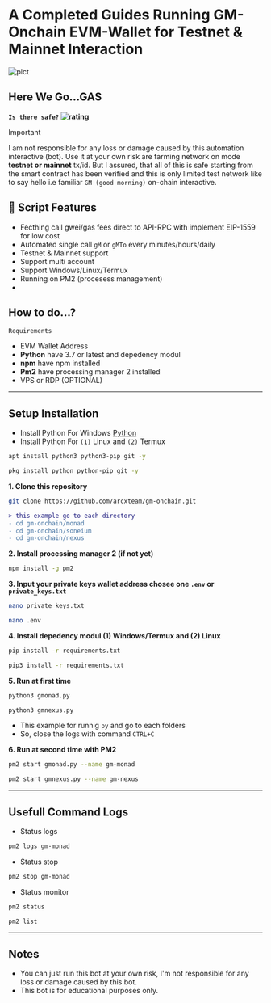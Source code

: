 # A Completed Guides Running GM-Onchain EVM-Wallet for Testnet & Mainnet Interaction

![pict](.png)

## Here We Go...GAS 

**`Is there safe?` ![rating](https://img.shields.io/badge/yes_-★★★★★-brightgreen)**

> [!IMPORTANT]
> I am not responsible for any loss or damage caused by this automation interactive (bot). Use it at your own risk are farming network on mode **testnet or mainnet** tx/id. But I assured, that all of this is safe starting from the smart contract has been verified and this is only limited test network like to say hello i.e familiar `GM (good morning)` on-chain interactive.

## 🦾 Script Features
- Fecthing call gwei/gas fees direct to API-RPC with implement EIP-1559 for low cost
- Automated single call `gM` or `gMTo` every minutes/hours/daily
- Testnet & Mainnet support
- Support multi account
- Support Windows/Linux/Termux
- Running on PM2 (procesess management)
- 

## How to do...?
`Requirements`
- EVM Wallet Address
- **Python** have 3.7 or latest and depedency modul
- **npm** have npm installed
- **Pm2** have processing manager 2 installed
- VPS or RDP (OPTIONAL)

---

## Setup Installation

- Install Python For Windows [Python](https://www.python.org/ftp/python/3.13.0/python-3.13.0-amd64.exe)
- Install Python For `(1)` Linux and `(2)` Termux
```bash
apt install python3 python3-pip git -y
```
```bash
pkg install python python-pip git -y
```

**1. Clone this repository**
```bash
git clone https://github.com/arcxteam/gm-onchain.git
```
```diff
> this example go to each directory
- cd gm-onchain/monad
- cd gm-onchain/soneium
- cd gm-onchain/nexus
```

**2. Install processing manager 2 (if not yet)**
```bash
npm install -g pm2
```

**3. Input your private keys wallet address chosee one `.env` or `private_keys.txt`**
```bash
nano private_keys.txt
```
```bash
nano .env
```

**4. Install depedency modul (1) Windows/Termux and (2) Linux**
```bash
pip install -r requirements.txt
```
```bash
pip3 install -r requirements.txt
```

**5. Run at first time**
```bash
python3 gmonad.py
```
```bash
python3 gmnexus.py
```
- This example for runnig `py` and go to each folders
- So, close the logs with command `CTRL+C`

**6.  Run at second time with PM2**
```bash
pm2 start gmonad.py --name gm-monad
```
```bash
pm2 start gmnexus.py --name gm-nexus
```
---

## Usefull Command Logs
- Status logs
```bash
pm2 logs gm-monad
```
- Status stop
```bash
pm2 stop gm-monad
```
- Status monitor
```bash
pm2 status
```
```bash
pm2 list
```

---

## Notes
- You can just run this bot at your own risk, I'm not responsible for any loss or damage caused by this bot.
- This bot is for educational purposes only.
